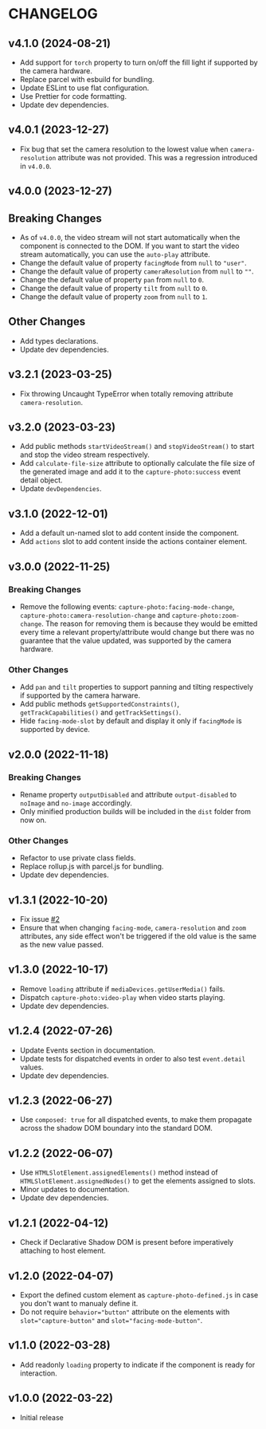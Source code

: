 # CHANGELOG

## v4.1.0 (2024-08-21)

- Add support for `torch` property to turn on/off the fill light if supported by the camera hardware.
- Replace parcel with esbuild for bundling.
- Update ESLint to use flat configuration.
- Use Prettier for code formatting.
- Update dev dependencies.

## v4.0.1 (2023-12-27)

- Fix bug that set the camera resolution to the lowest value when `camera-resolution` attribute was not provided. This was a regression introduced in `v4.0.0`.

## v4.0.0 (2023-12-27)

## Breaking Changes

- As of `v4.0.0`, the video stream will not start automatically when the component is connected to the DOM. If you want to start the video stream automatically, you can use the `auto-play` attribute.
- Change the default value of property `facingMode` from `null` to `"user"`.
- Change the default value of property `cameraResolution` from `null` to `""`.
- Change the default value of property `pan` from `null` to `0`.
- Change the default value of property `tilt` from `null` to `0`.
- Change the default value of property `zoom` from `null` to `1`.

## Other Changes

- Add types declarations.
- Update dev dependencies.

## v3.2.1 (2023-03-25)

- Fix throwing Uncaught TypeError when totally removing attribute `camera-resolution`.

## v3.2.0 (2023-03-23)

- Add public methods `startVideoStream()` and `stopVideoStream()` to start and stop the video stream respectively.
- Add `calculate-file-size` attribute to optionally calculate the file size of the generated image and add it to the `capture-photo:success` event detail object.
- Update `devDependencies`.

## v3.1.0 (2022-12-01)

- Add a default un-named slot to add content inside the component.
- Add `actions` slot to add content inside the actions container element.

## v3.0.0 (2022-11-25)

### Breaking Changes

- Remove the following events: `capture-photo:facing-mode-change`, `capture-photo:camera-resolution-change` and `capture-photo:zoom-change`. The reason for removing them is because they would be emitted every time a relevant property/attribute would change but there was no guarantee that the value updated, was supported by the camera hardware.

### Other Changes

- Add `pan` and `tilt` properties to support panning and tilting respectively if supported by the camera harware.
- Add public methods `getSupportedConstraints()`, `getTrackCapabilities()` and `getTrackSettings()`.
- Hide `facing-mode-slot` by default and display it only if `facingMode` is supported by device.

## v2.0.0 (2022-11-18)

### Breaking Changes

- Rename property `outputDisabled` and attribute `output-disabled` to `noImage` and `no-image` accordingly.
- Only minified production builds will be included in the `dist` folder from now on.

### Other Changes

- Refactor to use private class fields.
- Replace rollup.js with parcel.js for bundling.
- Update dev dependencies.

## v1.3.1 (2022-10-20)

- Fix issue [#2](https://github.com/georapbox/capture-photo-element/issues/2)
- Ensure that when changing `facing-mode`, `camera-resolution` and `zoom` attributes, any side effect won't be triggered if the old value is the same as the new value passed.

## v1.3.0 (2022-10-17)

- Remove `loading` attribute if `mediaDevices.getUserMedia()` fails.
- Dispatch `capture-photo:video-play` when video starts playing.
- Update dev dependencies.

## v1.2.4 (2022-07-26)

- Update Events section in documentation.
- Update tests for dispatched events in order to also test `event.detail` values.
- Update dev dependencies.

## v1.2.3 (2022-06-27)

- Use `composed: true` for all dispatched events, to make them propagate across the shadow DOM boundary into the standard DOM.

## v1.2.2 (2022-06-07)

- Use `HTMLSlotElement.assignedElements()` method instead of `HTMLSlotElement.assignedNodes()` to get the elements assigned to slots.
- Minor updates to documentation.
- Update dev dependencies.


## v1.2.1 (2022-04-12)

- Check if Declarative Shadow DOM is present before imperatively attaching to host element.

## v1.2.0 (2022-04-07)

- Export the defined custom element as `capture-photo-defined.js` in case you don't want to manualy define it.
- Do not require `behavior="button"` attribute on the elements with `slot="capture-button"` and `slot="facing-mode-button"`.

## v1.1.0 (2022-03-28)

- Add readonly `loading` property to indicate if the component is ready for interaction.

## v1.0.0 (2022-03-22)

- Initial release
